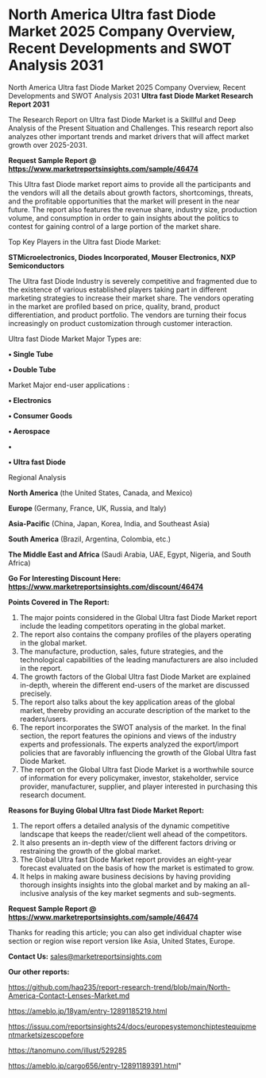 # North America Ultra fast Diode Market 2025 Company Overview, Recent Developments and SWOT Analysis 2031
North America Ultra fast Diode Market 2025 Company Overview, Recent Developments and SWOT Analysis 2031
<strong>Ultra fast Diode Market Research Report 2031</strong>

The Research Report on Ultra fast Diode Market is a Skillful and Deep Analysis of the Present Situation and Challenges. This research report also analyzes other important trends and market drivers that will affect market growth over 2025-2031.

<strong>Request Sample Report @ <a href=https://www.marketreportsinsights.com/sample/46474>https://www.marketreportsinsights.com/sample/46474</a></strong>

This Ultra fast Diode market report aims to provide all the participants and the vendors will all the details about growth factors, shortcomings, threats, and the profitable opportunities that the market will present in the near future. The report also features the revenue share, industry size, production volume, and consumption in order to gain insights about the politics to contest for gaining control of a large portion of the market share.

Top Key Players in the Ultra fast Diode Market:

<strong>STMicroelectronics, Diodes Incorporated, Mouser Electronics, NXP Semiconductors</strong>

The Ultra fast Diode Industry is severely competitive and fragmented due to the existence of various established players taking part in different marketing strategies to increase their market share. The vendors operating in the market are profiled based on price, quality, brand, product differentiation, and product portfolio. The vendors are turning their focus increasingly on product customization through customer interaction.

Ultra fast Diode Market Major Types are:

<strong>•  Single Tube

•  Double Tube</strong>

Market Major end-user applications :

<strong>•  Electronics

•  Consumer Goods

•  Aerospace

•  

•  Ultra fast Diode</strong>

Regional Analysis

</u><strong><b>North America</b></strong> (the United States, Canada, and Mexico)

<strong><b>Europe </b></strong>(Germany, France, UK, Russia, and Italy)

<strong><b>Asia-Pacific</b></strong> (China, Japan, Korea, India, and Southeast Asia)

<strong><b>South America</b></strong> (Brazil, Argentina, Colombia, etc.)

<strong><b>The Middle East and Africa</b></strong> (Saudi Arabia, UAE, Egypt, Nigeria, and South Africa)

<strong>Go For Interesting Discount Here: <a href=https://www.marketreportsinsights.com/discount/46474>https://www.marketreportsinsights.com/discount/46474</a></strong>

<strong>Points Covered in The Report:</strong>
<ol>
  <li>The major points considered in the Global Ultra fast Diode Market report include the leading competitors operating in the global market.</li>
  <li>The report also contains the company profiles of the players operating in the global market.</li>
  <li>The manufacture, production, sales, future strategies, and the technological capabilities of the leading manufacturers are also included in the report.</li>
  <li>The growth factors of the Global Ultra fast Diode Market are explained in-depth, wherein the different end-users of the market are discussed precisely.</li>
  <li>The report also talks about the key application areas of the global market, thereby providing an accurate description of the market to the readers/users.</li>
  <li>The report incorporates the SWOT analysis of the market. In the final section, the report features the opinions and views of the industry experts and professionals. The experts analyzed the export/import policies that are favorably influencing the growth of the Global Ultra fast Diode Market.</li>
  <li>The report on the Global Ultra fast Diode Market is a worthwhile source of information for every policymaker, investor, stakeholder, service provider, manufacturer, supplier, and player interested in purchasing this research document.</li>
</ol>
<strong>Reasons for Buying Global Ultra fast Diode Market Report:</strong>

<ol>
  <li>The report offers a detailed analysis of the dynamic competitive landscape that keeps the reader/client well ahead of the competitors.</li>
  <li>It also presents an in-depth view of the different factors driving or restraining the growth of the global market.</li>
  <li>The Global Ultra fast Diode Market report provides an eight-year forecast evaluated on the basis of how the market is estimated to grow.</li>
  <li>It helps in making aware business decisions by having providing thorough insights insights into the global market and by making an all-inclusive analysis of the key market segments and sub-segments.</li>
</ol>
<strong>Request Sample Report @ <a href=https://www.marketreportsinsights.com/sample/46474>https://www.marketreportsinsights.com/sample/46474</a></strong>


Thanks for reading this article; you can also get individual chapter wise section or region wise report version like Asia, United States, Europe.

<strong>Contact Us:</strong>
sales@marketreportsinsights.com

<strong>Our other reports:</strong>

<a href=https://github.com/haq235/report-research-trend/blob/main/North-America-Contact-Lenses-Market.md>https://github.com/haq235/report-research-trend/blob/main/North-America-Contact-Lenses-Market.md</a>

<a href=https://ameblo.jp/18yam/entry-12891185219.html>https://ameblo.jp/18yam/entry-12891185219.html</a>

<a href=https://issuu.com/reportsinsights24/docs/europesystemonchiptestequipmentmarketsizescopefore>https://issuu.com/reportsinsights24/docs/europesystemonchiptestequipmentmarketsizescopefore</a>

<a href=https://tanomuno.com/illust/529285>https://tanomuno.com/illust/529285</a>

<a href=https://ameblo.jp/cargo656/entry-12891189391.html>https://ameblo.jp/cargo656/entry-12891189391.html</a>"
